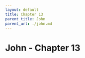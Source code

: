 ```yaml
---
layout: default
title: Chapter 13
parent_title: John
parent_url: ./john.md
---
```


# John - Chapter 13
